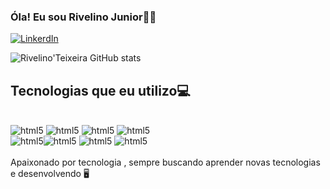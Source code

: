 ### Óla! Eu sou Rivelino Junior👋🏽

[![LinkerdIn](https://img.shields.io/badge/LinkedIn-0077B5?style=for-the-badge&logo=linkedin&logoColor=white)](www.linkedin.com/in/rivelino-junior-378b78259)

 ![Rivelino'Teixeira GitHub stats](https://github-readme-stats.vercel.app/api?username=rivelinoteixeira&show_icons=true&theme=dracula)

 ## Tecnologias que eu utilizo💻
 
<div style="display: inline_block"><br/>
    <img  aling="center" alt="html5" src="https://img.shields.io/badge/Python-14354C?style=for-the-badge&logo=python&logoColor=white"/>
   <img  aling="center" alt="html5" src="https://img.shields.io/badge/HTML5-E34F26?style=for-the-badge&logo=html5&logoColor=white"/>
   <img  aling="center" alt="html5" src="https://img.shields.io/badge/PHP-777BB4?style=for-the-badge&logo=php&logoColor=white"/>
   <img  aling="center" alt="html5" src="https://img.shields.io/badge/CSS3-1572B6?style=for-the-badge&logo=css3&logoColor=white"/><br/>
   <img  aling="center" alt="html5" src="https://img.shields.io/badge/Amazon_AWS-232F3E?style=for-the-badge&logo=amazon-aws&logoColor=white"/><img  aling="center" alt="html5" src="https://img.shields.io/badge/MySQL-00000F?style=for-the-badge&logo=mysql&logoColor=white"/>
   <img  aling="center" alt="html5" src="https://img.shields.io/badge/Laravel-FF2D20?style=for-the-badge&logo=laravel&logoColor=white"/>
   <img  aling="center" alt="html5" src="https://img.icons8.com/?size=100&id=zFAYIdFZlGxP&format=png&color=000000"/>
   

</div><br/>
Apaixonado por tecnologia , sempre buscando aprender novas tecnologias e
desenvolvendo 🖥️
